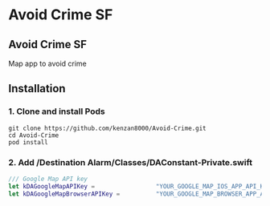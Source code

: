 # Avoid Crime SF


## Avoid Crime SF

Map app to avoid crime


## Installation

### 1. Clone and install Pods

```
git clone https://github.com/kenzan8000/Avoid-Crime.git
cd Avoid-Crime
pod install
```

### 2. Add /Destination Alarm/Classes/DAConstant-Private.swift

```swift
/// Google Map API key
let kDAGoogleMapAPIKey =                 "YOUR_GOOGLE_MAP_IOS_APP_API_KEY"
let kDAGoogleMapBrowserAPIKey =          "YOUR_GOOGLE_MAP_BROWSER_APP_API_KEY"
```
